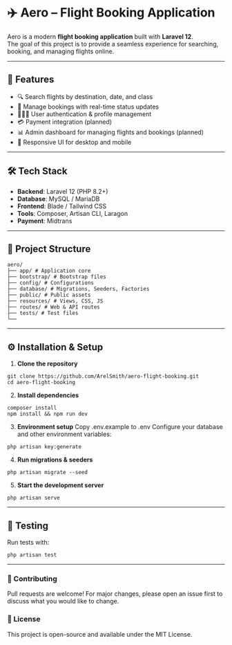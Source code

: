# ✈️ Aero – Flight Booking Application

Aero is a modern **flight booking application** built with **Laravel 12**.  
The goal of this project is to provide a seamless experience for searching, booking, and managing flights online.

---

## 🚀 Features

- 🔍 Search flights by destination, date, and class  
- 📅 Manage bookings with real-time status updates  
- 🧑‍🤝‍🧑 User authentication & profile management  
- 💳 Payment integration (planned)  
- 📊 Admin dashboard for managing flights and bookings (planned)  
- 📱 Responsive UI for desktop and mobile  

---

## 🛠️ Tech Stack

- **Backend**: Laravel 12 (PHP 8.2+)  
- **Database**: MySQL / MariaDB  
- **Frontend**: Blade / Tailwind CSS
- **Tools**: Composer, Artisan CLI, Laragon
- **Payment**: Midtrans

---

## 📂 Project Structure

```
aero/
├── app/ # Application core
├── bootstrap/ # Bootstrap files
├── config/ # Configurations
├── database/ # Migrations, Seeders, Factories
├── public/ # Public assets
├── resources/ # Views, CSS, JS
├── routes/ # Web & API routes
├── tests/ # Test files
└──
```

---

## ⚙️ Installation & Setup

1. **Clone the repository**
```
git clone https://github.com/ArelSmith/aero-flight-booking.git
cd aero-flight-booking
```
2. **Install dependencies**

```
composer install
npm install && npm run dev
```
3. **Environment setup**
Copy .env.example to .env
Configure your database and other environment variables:
```
php artisan key:generate
```
4. **Run migrations & seeders**
```
php artisan migrate --seed
```
5. **Start the development server**
```
php artisan serve
```

---

## 🧪 Testing
Run tests with:
```
php artisan test
```

---

### 🤝 Contributing
Pull requests are welcome! For major changes, please open an issue first to discuss what you would like to change.

### 📜 License
This project is open-source and available under the MIT License.
